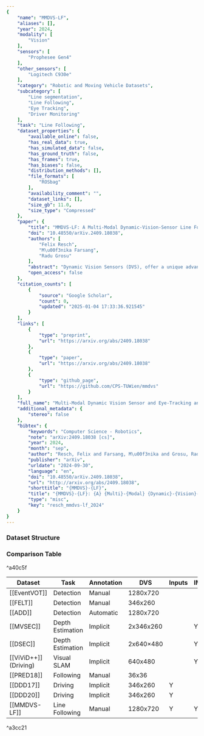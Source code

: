 ```yaml
---
{
    "name": "MMDVS-LF",
    "aliases": [],
    "year": 2024,
    "modality": [
        "Vision"
    ],
    "sensors": [
        "Prophesee Gen4"
    ],
    "other_sensors": [
        "Logitech C930e"
    ],
    "category": "Robotic and Moving Vehicle Datasets",
    "subcategory": [
        "Line segmentation",
        "Line Following",
        "Eye Tracking",
        "Driver Monitoring"
    ],
    "task": "Line Following",
    "dataset_properties": {
        "available_online": false,
        "has_real_data": true,
        "has_simulated_data": false,
        "has_ground_truth": false,
        "has_frames": true,
        "has_biases": false,
        "distribution_methods": [],
        "file_formats": [
            "ROSbag"
        ],
        "availability_comment": "",
        "dataset_links": [],
        "size_gb": 11.0,
        "size_type": "Compressed"
    },
    "paper": {
        "title": "MMDVS-LF: A Multi-Modal Dynamic-Vision-Sensor Line Following Dataset",
        "doi": "10.48550/arXiv.2409.18038",
        "authors": [
            "Felix Resch",
            "M\u00f3nika Farsang",
            "Radu Grosu"
        ],
        "abstract": "Dynamic Vision Sensors (DVS), offer a unique advantage in control applications, due to their high temporal resolution, and asynchronous event-based data. Still, their adoption in machine learning algorithms remains limited. To address this gap, and promote the development of models that leverage the specific characteristics of DVS data, we introduce the Multi-Modal Dynamic-Vision-Sensor Line Following dataset (MMDVS-LF). This comprehensive dataset, is the first to integrate multiple sensor modalities, including DVS recordings, RGB video, odometry, and Inertial Measurement Unit (IMU) data, from a small-scale standardized vehicle. Additionally, the dataset includes eye-tracking and demographic data of drivers performing a Line Following task on a track. With its diverse range of data, MMDVS-LF opens new opportunities for developing deep learning algorithms, and conducting data science projects across various domains, supporting innovation in autonomous systems and control applications.",
        "open_access": false
    },
    "citation_counts": [
        {
            "source": "Google Scholar",
            "count": 0,
            "updated": "2025-01-04 17:33:36.921545"
        }
    ],
    "links": [
        {
            "type": "preprint",
            "url": "https://arxiv.org/abs/2409.18038"
        },
        {
            "type": "paper",
            "url": "https://arxiv.org/abs/2409.18038"
        },
        {
            "type": "github_page",
            "url": "https://github.com/CPS-TUWien/mmdvs"
        }
    ],
    "full_name": "Multi-Modal Dynamic Vision Sensor and Eye-Tracking and Line Following (MMDVS-LF) Dataset",
    "additional_metadata": {
        "stereo": false
    },
    "bibtex": {
        "keywords": "Computer Science - Robotics",
        "note": "arXiv:2409.18038 [cs]",
        "year": 2024,
        "month": "sep",
        "author": "Resch, Felix and Farsang, M\u00f3nika and Grosu, Radu",
        "publisher": "arXiv",
        "urldate": "2024-09-30",
        "language": "en",
        "doi": "10.48550/arXiv.2409.18038",
        "url": "http://arxiv.org/abs/2409.18038",
        "shorttitle": "{MMDVS}-{LF}",
        "title": "{MMDVS}-{LF}: {A} {Multi}-{Modal} {Dynamic}-{Vision}-{Sensor} {Line} {Following} {Dataset}",
        "type": "misc",
        "key": "resch_mmdvs-lf_2024"
    }
}
---
```


### Dataset Structure

### Comparison Table

^a40c5f

| **Dataset**             | **Task**         | **Annotation** | **DVS**   | **Inputs** | **IMU** | **Frames** | **Depth** | **Amount**  |
| ----------------------- | ---------------- | -------------- | --------- | ---------- | ------- | ---------- | --------- | ----------- |
| \[[EventVOT]\]          | Detection        | Manual         | 1280x720  |            |         | Y          |           | 249.92GB    |
| \[[FELT]\]              | Detection        | Manual         | 346x260   |            |         | Y          |           | 664.78GB    |
| \[[ADD]\]               | Detection        | Automatic      | 1280x720  |            |         |            |           | 15h/3.5TB   |
| \[[MVSEC]\]             | Depth Estimation | Implicit       | 2x346x260 |            | Y       | Y          | Y         | 186.62GB    |
| \[[DSEC]\]              | Depth Estimation | Implicit       | 2x640×480 |            | Y       | Y          | Y         | 453GB       |
| \[[ViViD++]\] (Driving) | Visual SLAM      | Implicit       | 640x480   |            | Y       | Y          | Y         | 4:19h       |
| \[[PRED18]\]            | Following        | Manual         | 36x36     |            |         | Y          |           | 1:h15       |
| \[[DDD17]\]             | Driving          | Implicit       | 346x260   | Y          |         | Y          |           | 12:00h      |
| \[[DDD20]\]             | Driving          | Implicit       | 346x260   | Y          |         | Y          |           | 51:00h      |
| \[[MMDVS-LF]\]          | Line Following   | Manual         | 1280x720  | Y          | Y       | Y          | Y         | 37:55m/11GB |

^a3cc21
